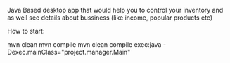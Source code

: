 Java Based desktop app that would help you to control your inventory and as well see details about bussiness (like income, popular products etc)

How to start:

mvn clean
mvn compile
mvn clean compile exec:java -Dexec.mainClass="project.manager.Main"
